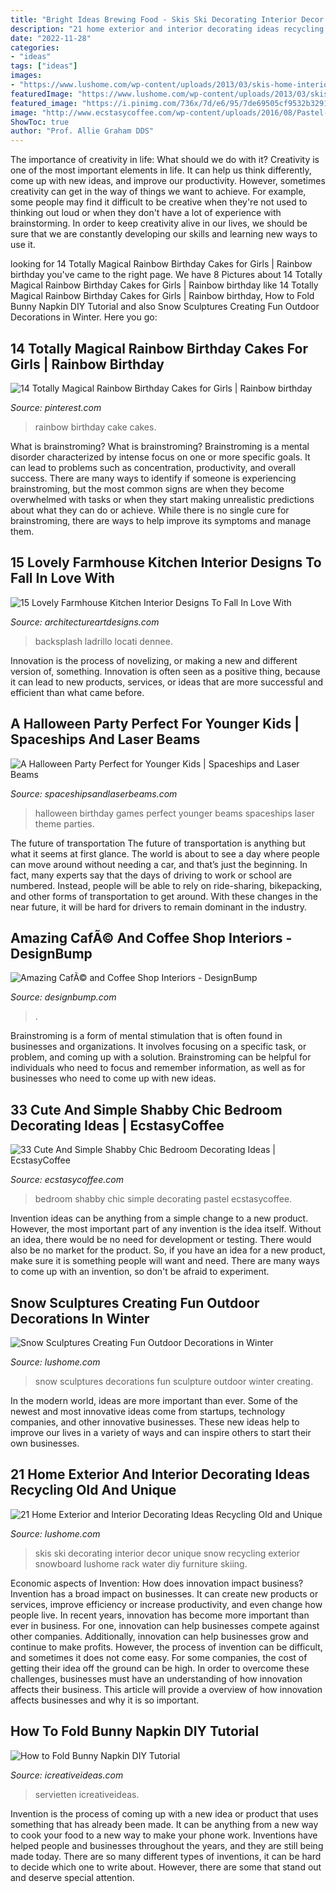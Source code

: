 ```yaml
---
title: "Bright Ideas Brewing Food - Skis Ski Decorating Interior Decor Unique Snow Recycling Exterior Snowboard Lushome Rack Water Diy Furniture Skiing"
description: "21 home exterior and interior decorating ideas recycling old and unique"
date: "2022-11-28"
categories:
- "ideas"
tags: ["ideas"]
images:
- "https://www.lushome.com/wp-content/uploads/2013/03/skis-home-interior-decorating-ideas-5.jpg"
featuredImage: "https://www.lushome.com/wp-content/uploads/2013/03/skis-home-interior-decorating-ideas-5.jpg"
featured_image: "https://i.pinimg.com/736x/7d/e6/95/7de69505cf9532b3291f3d288a5d1529--sprinkle-birthday-cakes-rainbow-birthday-cakes.jpg"
image: "http://www.ecstasycoffee.com/wp-content/uploads/2016/08/Pastel-Blue-And-Pink-Bedroom-In-Shabby-Chic-Style.jpg"
ShowToc: true
author: "Prof. Allie Graham DDS"
---
```



The importance of creativity in life: What should we do with it?
Creativity is one of the most important elements in life. It can help us think differently, come up with new ideas, and improve our productivity. However, sometimes creativity can get in the way of things we want to achieve. For example, some people may find it difficult to be creative when they're not used to thinking out loud or when they don't have a lot of experience with brainstorming. In order to keep creativity alive in our lives, we should be sure that we are constantly developing our skills and learning new ways to use it.

	

		
looking for 14 Totally Magical Rainbow Birthday Cakes for Girls | Rainbow birthday you've came to the right page. We have 8 Pictures about 14 Totally Magical Rainbow Birthday Cakes for Girls | Rainbow birthday like 14 Totally Magical Rainbow Birthday Cakes for Girls | Rainbow birthday, How to Fold Bunny Napkin DIY Tutorial and also Snow Sculptures Creating Fun Outdoor Decorations in Winter. Here you go:
		
    
## 14 Totally Magical Rainbow Birthday Cakes For Girls | Rainbow Birthday

<img loading=lazy src="https://i.pinimg.com/736x/7d/e6/95/7de69505cf9532b3291f3d288a5d1529--sprinkle-birthday-cakes-rainbow-birthday-cakes.jpg" onerror="this.onerror=null;this.src='https://tse4.mm.bing.net/th?id=OIP.bkUf2ISuFRntMiaZyPzkNwHaLH&amp;pid=15.1';" alt="14 Totally Magical Rainbow Birthday Cakes for Girls | Rainbow birthday">

_Source: pinterest.com_

>rainbow birthday cake cakes. 

	

What is brainstroming?
What is brainstroming? Brainstroming is a mental disorder characterized by intense focus on one or more specific goals. It can lead to problems such as concentration, productivity, and overall success. There are many ways to identify if someone is experiencing brainstroming, but the most common signs are when they become overwhelmed with tasks or when they start making unrealistic predictions about what they can do or achieve. While there is no single cure for brainstroming, there are ways to help improve its symptoms and manage them.

    
## 15 Lovely Farmhouse Kitchen Interior Designs To Fall In Love With

<img loading=lazy src="http://www.architectureartdesigns.com/wp-content/uploads/2015/01/15-Lovely-Farmhouse-Kitchen-Interior-Designs-To-Fall-In-Love-With-7.jpg" onerror="this.onerror=null;this.src='https://tse4.mm.bing.net/th?id=OIP.1hTK7QnLRf-bpc5ujtpfEAHaE7&amp;pid=15.1';" alt="15 Lovely Farmhouse Kitchen Interior Designs To Fall In Love With">

_Source: architectureartdesigns.com_

>backsplash ladrillo locati dennee. 

	

Innovation is the process of novelizing, or making a new and different version of, something. Innovation is often seen as a positive thing, because it can lead to new products, services, or ideas that are more successful and efficient than what came before.

    
## A Halloween Party Perfect For Younger Kids | Spaceships And Laser Beams

<img loading=lazy src="http://spaceshipsandlaserbeams.com/wp-content/uploads/2015/09/halloween-party-ideas-kids-009.jpg" onerror="this.onerror=null;this.src='https://tse4.mm.bing.net/th?id=OIP.b2twm2jyoNUdGBuhoEZP_AHaLH&amp;pid=15.1';" alt="A Halloween Party Perfect for Younger Kids | Spaceships and Laser Beams">

_Source: spaceshipsandlaserbeams.com_

>halloween birthday games perfect younger beams spaceships laser theme parties. 

	

The future of transportation
The future of transportation is anything but what it seems at first glance. The world is about to see a day where people can move around without needing a car, and that’s just the beginning. In fact, many experts say that the days of driving to work or school are numbered. Instead, people will be able to rely on ride-sharing, bikepacking, and other forms of transportation to get around. With these changes in the near future, it will be hard for drivers to remain dominant in the industry.

    
## Amazing CafÃ© And Coffee Shop Interiors - DesignBump

<img loading=lazy src="http://cdn.designbump.com/wp-content/uploads/2014/12/cafe-design-003.jpg" onerror="this.onerror=null;this.src='https://tse2.mm.bing.net/th?id=OIP.ULwM53x4o-0XiFkL9uHVfAHaJ4&amp;pid=15.1';" alt="Amazing CafÃ© and Coffee Shop Interiors - DesignBump">

_Source: designbump.com_

>. 

	

Brainstroming is a form of mental stimulation that is often found in businesses and organizations. It involves focusing on a specific task, or problem, and coming up with a solution. Brainstroming can be helpful for individuals who need to focus and remember information, as well as for businesses who need to come up with new ideas.

    
## 33 Cute And Simple Shabby Chic Bedroom Decorating Ideas | EcstasyCoffee

<img loading=lazy src="http://www.ecstasycoffee.com/wp-content/uploads/2016/08/Pastel-Blue-And-Pink-Bedroom-In-Shabby-Chic-Style.jpg" onerror="this.onerror=null;this.src='https://tse4.mm.bing.net/th?id=OIP.VWtcMpCdz0K9E8H0zrgr3QHaKW&amp;pid=15.1';" alt="33 Cute And Simple Shabby Chic Bedroom Decorating Ideas | EcstasyCoffee">

_Source: ecstasycoffee.com_

>bedroom shabby chic simple decorating pastel ecstasycoffee. 

	

Invention ideas can be anything from a simple change to a new product. However, the most important part of any invention is the idea itself. Without an idea, there would be no need for development or testing. There would also be no market for the product. So, if you have an idea for a new product, make sure it is something people will want and need. There are many ways to come up with an invention, so don't be afraid to experiment.

    
## Snow Sculptures Creating Fun Outdoor Decorations In Winter

<img loading=lazy src="https://www.lushome.com/wp-content/uploads/2015/01/snow-sculptures-outdoor-decorations-10.jpg" onerror="this.onerror=null;this.src='https://tse1.mm.bing.net/th?id=OIP.Y2zgrDAtD2y5MQPUSWQ8FgHaJp&amp;pid=15.1';" alt="Snow Sculptures Creating Fun Outdoor Decorations in Winter">

_Source: lushome.com_

>snow sculptures decorations fun sculpture outdoor winter creating. 

	

In the modern world, ideas are more important than ever. Some of the newest and most innovative ideas come from startups, technology companies, and other innovative businesses. These new ideas help to improve our lives in a variety of ways and can inspire others to start their own businesses.

    
## 21 Home Exterior And Interior Decorating Ideas Recycling Old And Unique

<img loading=lazy src="https://www.lushome.com/wp-content/uploads/2013/03/skis-home-interior-decorating-ideas-5.jpg" onerror="this.onerror=null;this.src='https://tse1.mm.bing.net/th?id=OIP.CaiNLtvC2yDjSASVYjDQXQAAAA&amp;pid=15.1';" alt="21 Home Exterior and Interior Decorating Ideas Recycling Old and Unique">

_Source: lushome.com_

>skis ski decorating interior decor unique snow recycling exterior snowboard lushome rack water diy furniture skiing. 

	

Economic aspects of Invention: How does innovation impact business?
Invention has a broad impact on businesses. It can create new products or services, improve efficiency or increase productivity, and even change how people live. In recent years, innovation has become more important than ever in business. For one, innovation can help businesses compete against other companies. Additionally, innovation can help businesses grow and continue to make profits. However, the process of invention can be difficult, and sometimes it does not come easy. For some companies, the cost of getting their idea off the ground can be high. In order to overcome these challenges, businesses must have an understanding of how innovation affects their business. This article will provide a overview of how innovation affects businesses and why it is so important.

    
## How To Fold Bunny Napkin DIY Tutorial

<img loading=lazy src="http://www.icreativeideas.com/wp-content/uploads/2014/06/How-to-Fold-Bunny-Napkin-DIY-Tutorial-thumb.jpg" onerror="this.onerror=null;this.src='https://tse3.mm.bing.net/th?id=OIP.Zrmbf-xFl_E5Q8wPPx2ZYwHaHa&amp;pid=15.1';" alt="How to Fold Bunny Napkin DIY Tutorial">

_Source: icreativeideas.com_

>servietten icreativeideas. 

	

Invention is the process of coming up with a new idea or product that uses something that has already been made. It can be anything from a new way to cook your food to a new way to make your phone work. Inventions have helped people and businesses throughout the years, and they are still being made today. There are so many different types of inventions, it can be hard to decide which one to write about. However, there are some that stand out and deserve special attention.

